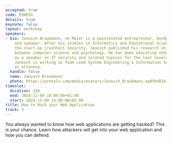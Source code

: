 ```yaml
---
accepted: true
code: D3HR3G
details: true
keynote: false
layout: workshop
speakers:
- bio: Janosch Braukmann, ne Maier is a passionated entrepreneur, DevOps engineer
    and speaker. After his studies in Informatics and Educational Science he founded
    the start-up Crashtest Security. Janosch published his research on the border
    between computer science and psychology. He has been educating others on DevSecOps
    as a speaker on IT security and related topices for the last several years. Currently,
    Janosch is working as Team Lead System Engineering & Information Security Officer
    at ottonova.
  handle: false
  name: Janosch Braukmann
  photo: https://pretalx.com/media/avatars/Janosch_Braukmann-aa0fbd81813074c63b25a7d10be4f679_aG3iq2o.jpg
timeslot:
  duration: 120
  end: 2024-11-09 18:00:00+01:00
  start: 2024-11-09 14:00:00+01:00
title: How to Hack your Web Application
track: 3
---
```


You always wanted to know how web applications are getting hacked? This is your chance.
Learn how attackers will get into your web application and how you can defend.